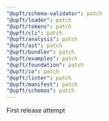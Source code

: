 ```yaml
---
"@upft/schema-validator": patch
"@upft/loader": patch
"@upft/tokens": patch
"@upft/cli": patch
"@upft/analysis": patch
"@upft/ast": patch
"@upft/bundler": patch
"@upft/examples": patch
"@upft/foundation": patch
"@upft/io": patch
"@upft/linter": patch
"@upft/manifest": patch
"@upft/schemas": patch
---
```


First release attempt
